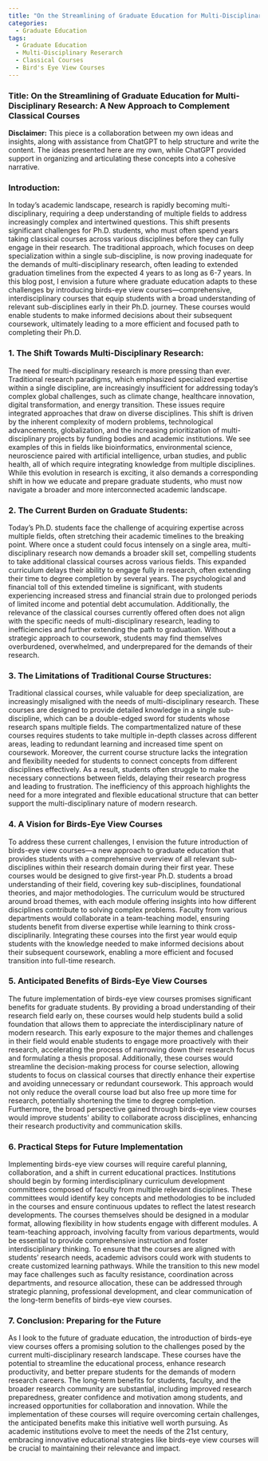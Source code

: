 ```yaml
---
title: "On the Streamlining of Graduate Education for Multi-Disciplinary Research: A New Approach to Complement Classical Courses"
categories:
  - Graduate Education
tags:
  - Graduate Education
  - Multi-Disciplinary Reserarch
  - Classical Courses
  - Bird's Eye View Courses
---
```


### **Title:** On the Streamlining of Graduate Education for Multi-Disciplinary Research: A New Approach to Complement Classical Courses 


**Disclaimer:** This piece is a collaboration between my own ideas and insights, along with assistance from ChatGPT to help structure and write the content. The ideas presented here are my own, while ChatGPT provided support in organizing and articulating these concepts into a cohesive narrative. 
 
### **Introduction:** 

In today’s academic landscape, research is rapidly becoming multi-disciplinary, requiring a deep understanding of multiple fields to address increasingly complex and intertwined questions. This shift presents significant challenges for Ph.D. students, who must often spend years taking classical courses across various disciplines before they can fully engage in their research. The traditional approach, which focuses on deep specialization within a single sub-discipline, is now proving inadequate for the demands of multi-disciplinary research, often leading to extended graduation timelines from the expected 4 years to as long as 6-7 years. In this blog post, I envision a future where graduate education adapts to these challenges by introducing birds-eye view courses—comprehensive, interdisciplinary courses that equip students with a broad understanding of relevant sub-disciplines early in their Ph.D. journey. These courses would enable students to make informed decisions about their subsequent coursework, ultimately leading to a more efficient and focused path to completing their Ph.D. 

### **1. The Shift Towards Multi-Disciplinary Research:** 

The need for multi-disciplinary research is more pressing than ever. Traditional research paradigms, which emphasized specialized expertise within a single discipline, are increasingly insufficient for addressing today’s complex global challenges, such as climate change, healthcare innovation, digital transformation, and energy transition. These issues require integrated approaches that draw on diverse disciplines. This shift is driven by the inherent complexity of modern problems, technological advancements, globalization, and the increasing prioritization of multi-disciplinary projects by funding bodies and academic institutions. We see examples of this in fields like bioinformatics, environmental science, neuroscience paired with artificial intelligence, urban studies, and public health, all of which require integrating knowledge from multiple disciplines. While this evolution in research is exciting, it also demands a corresponding shift in how we educate and prepare graduate students, who must now navigate a broader and more interconnected academic landscape. 

### **2. The Current Burden on Graduate Students:** 

Today’s Ph.D. students face the challenge of acquiring expertise across multiple fields, often stretching their academic timelines to the breaking point. Where once a student could focus intensely on a single area, multi-disciplinary research now demands a broader skill set, compelling students to take additional classical courses across various fields. This expanded curriculum delays their ability to engage fully in research, often extending their time to degree completion by several years. The psychological and financial toll of this extended timeline is significant, with students experiencing increased stress and financial strain due to prolonged periods of limited income and potential debt accumulation. Additionally, the relevance of the classical courses currently offered often does not align with the specific needs of multi-disciplinary research, leading to inefficiencies and further extending the path to graduation. Without a strategic approach to coursework, students may find themselves overburdened, overwhelmed, and underprepared for the demands of their research. 

### **3. The Limitations of Traditional Course Structures:** 

Traditional classical courses, while valuable for deep specialization, are increasingly misaligned with the needs of multi-disciplinary research. These courses are designed to provide detailed knowledge in a single sub-discipline, which can be a double-edged sword for students whose research spans multiple fields. The compartmentalized nature of these courses requires students to take multiple in-depth classes across different areas, leading to redundant learning and increased time spent on coursework. Moreover, the current course structure lacks the integration and flexibility needed for students to connect concepts from different disciplines effectively. As a result, students often struggle to make the necessary connections between fields, delaying their research progress and leading to frustration. The inefficiency of this approach highlights the need for a more integrated and flexible educational structure that can better support the multi-disciplinary nature of modern research. 

### **4. A Vision for Birds-Eye View Courses** 

To address these current challenges, I envision the future introduction of birds-eye view courses—a new approach to graduate education that provides students with a comprehensive overview of all relevant sub-disciplines within their research domain during their first year. These courses would be designed to give first-year Ph.D. students a broad understanding of their field, covering key sub-disciplines, foundational theories, and major methodologies. The curriculum would be structured around broad themes, with each module offering insights into how different disciplines contribute to solving complex problems. Faculty from various departments would collaborate in a team-teaching model, ensuring students benefit from diverse expertise while learning to think cross-disciplinarily. Integrating these courses into the first year would equip students with the knowledge needed to make informed decisions about their subsequent coursework, enabling a more efficient and focused transition into full-time research. 

### **5. Anticipated Benefits of Birds-Eye View Courses** 

The future implementation of birds-eye view courses promises significant benefits for graduate students. By providing a broad understanding of their research field early on, these courses would help students build a solid foundation that allows them to appreciate the interdisciplinary nature of modern research. This early exposure to the major themes and challenges in their field would enable students to engage more proactively with their research, accelerating the process of narrowing down their research focus and formulating a thesis proposal. Additionally, these courses would streamline the decision-making process for course selection, allowing students to focus on classical courses that directly enhance their expertise and avoiding unnecessary or redundant coursework. This approach would not only reduce the overall course load but also free up more time for research, potentially shortening the time to degree completion. Furthermore, the broad perspective gained through birds-eye view courses would improve students' ability to collaborate across disciplines, enhancing their research productivity and communication skills. 

### **6. Practical Steps for Future Implementation** 

Implementing birds-eye view courses will require careful planning, collaboration, and a shift in current educational practices. Institutions should begin by forming interdisciplinary curriculum development committees composed of faculty from multiple relevant disciplines. These committees would identify key concepts and methodologies to be included in the courses and ensure continuous updates to reflect the latest research developments. The courses themselves should be designed in a modular format, allowing flexibility in how students engage with different modules. A team-teaching approach, involving faculty from various departments, would be essential to provide comprehensive instruction and foster interdisciplinary thinking. To ensure that the courses are aligned with students’ research needs, academic advisors could work with students to create customized learning pathways. While the transition to this new model may face challenges such as faculty resistance, coordination across departments, and resource allocation, these can be addressed through strategic planning, professional development, and clear communication of the long-term benefits of birds-eye view courses. 

### **7. Conclusion: Preparing for the Future** 

As I look to the future of graduate education, the introduction of birds-eye view courses offers a promising solution to the challenges posed by the current multi-disciplinary research landscape. These courses have the potential to streamline the educational process, enhance research productivity, and better prepare students for the demands of modern research careers. The long-term benefits for students, faculty, and the broader research community are substantial, including improved research preparedness, greater confidence and motivation among students, and increased opportunities for collaboration and innovation. While the implementation of these courses will require overcoming certain challenges, the anticipated benefits make this initiative well worth pursuing. As academic institutions evolve to meet the needs of the 21st century, embracing innovative educational strategies like birds-eye view courses will be crucial to maintaining their relevance and impact. 
